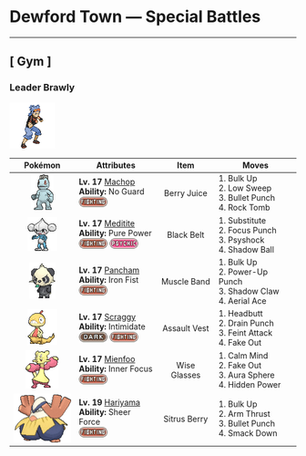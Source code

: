 # Dewford Town — Special Battles

---

## [ Gym ]


### Leader Brawly

![Leader Brawly](../../assets/important_trainers/brawly.png "Leader Brawly")

| Pokémon | Attributes | Item | Moves |
|:-------:|------------|:----:|-------|
| ![Machop](../../assets/sprites/machop/front.gif "Machop: Machop exercises by hefting around a Graveler as if it were a barbell. There are some Machop that travel the world in a quest to master all kinds of martial arts.") | **Lv. 17** [Machop](../../pokemon/machop.md)<br>**Ability:** No Guard<br>![fighting](../../assets/types/fighting.png) | Berry Juice | 1. Bulk Up<br>2. Low Sweep<br>3. Bullet Punch<br>4. Rock Tomb |
| ![Meditite](../../assets/sprites/meditite/front.gif "Meditite: Meditite heightens its inner energy through meditation. It survives on just one berry a day. Minimal eating is another aspect of this Pokémon’s training.") | **Lv. 17** [Meditite](../../pokemon/meditite.md)<br>**Ability:** Pure Power<br>![fighting](../../assets/types/fighting.png) ![psychic](../../assets/types/psychic.png) | Black Belt | 1. Substitute<br>2. Focus Punch<br>3. Psyshock<br>4. Shadow Ball |
| ![Pancham](../../assets/sprites/pancham/front.gif "Pancham: It does its level best to glare and pull a scary face, but it can’t help grinning if anyone pats its head.") | **Lv. 17** [Pancham](../../pokemon/pancham.md)<br>**Ability:** Iron Fist<br>![fighting](../../assets/types/fighting.png) | Muscle Band | 1. Bulk Up<br>2. Power-Up Punch<br>3. Shadow Claw<br>4. Aerial Ace |
| ![Scraggy](../../assets/sprites/scraggy/front.gif "Scraggy: Proud of its sturdy skull, it suddenly headbutts everything, but its weight makes it unstable, too.") | **Lv. 17** [Scraggy](../../pokemon/scraggy.md)<br>**Ability:** Intimidate<br>![dark](../../assets/types/dark.png) ![fighting](../../assets/types/fighting.png) | Assault Vest | 1. Headbutt<br>2. Drain Punch<br>3. Feint Attack<br>4. Fake Out |
| ![Mienfoo](../../assets/sprites/mienfoo/front.gif "Mienfoo: In fights, they dominate with onslaughts of flowing, continuous attacks. With their sharp claws, they cut enemies.") | **Lv. 17** [Mienfoo](../../pokemon/mienfoo.md)<br>**Ability:** Inner Focus<br>![fighting](../../assets/types/fighting.png) | Wise Glasses | 1. Calm Mind<br>2. Fake Out<br>3. Aura Sphere<br>4. Hidden Power |
| ![Hariyama](../../assets/sprites/hariyama/front.gif "Hariyama: Hariyama’s thick body may appear fat, but it is actually a hunk of solid muscle. If this Pokémon bears down and tightens all its muscles, its body becomes as hard as a rock.") | **Lv. 19** [Hariyama](../../pokemon/hariyama.md)<br>**Ability:** Sheer Force<br>![fighting](../../assets/types/fighting.png) | Sitrus Berry | 1. Bulk Up<br>2. Arm Thrust<br>3. Bullet Punch<br>4. Smack Down |

